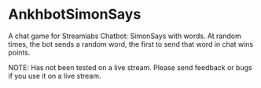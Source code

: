 # AnkhbotSimonSays
A chat game for Streamlabs Chatbot: SimonSays with words. At random times, the bot sends a random word, the first to send that word in chat wins points.

NOTE: Has not been tested on a live stream. Please send feedback or bugs if you use it on a live stream.

